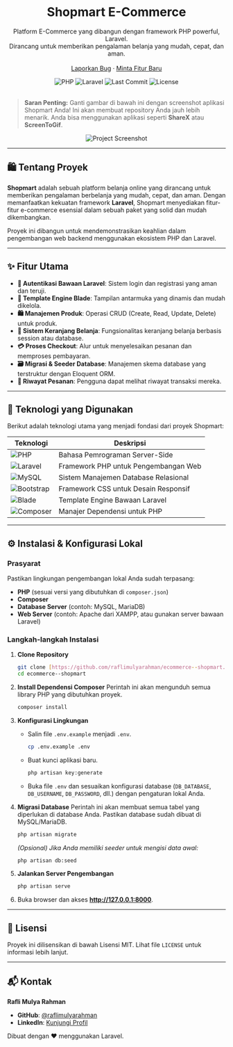<div align="center">
  <a href="#">
    </a>
  <h1 align="center">Shopmart E-Commerce</h1>
  <p align="center">
    Platform E-Commerce yang dibangun dengan framework PHP powerful, Laravel. <br /> Dirancang untuk memberikan pengalaman belanja yang mudah, cepat, dan aman.
    <br />
    <br />
    <a href="https://github.com/raflimulyarahman/ecommerce--shopmart/issues">Laporkan Bug</a>
    ·
    <a href="https://github.com/raflimulyarahman/ecommerce--shopmart/issues">Minta Fitur Baru</a>
  </p>
</div>

<div align="center">
  <img src="https://img.shields.io/badge/PHP-777BB4?style=for-the-badge&logo=php&logoColor=white" alt="PHP">
  <img src="https://img.shields.io/badge/Laravel-FF2D20?style=for-the-badge&logo=laravel&logoColor=white" alt="Laravel">
  <img src="https://img.shields.io/github/last-commit/raflimulyarahman/ecommerce--shopmart?style=for-the-badge" alt="Last Commit">
  <img src="https://img.shields.io/github/license/raflimulyarahman/ecommerce--shopmart?style=for-the-badge" alt="License">
</div>
<br/>

> **Saran Penting:** Ganti gambar di bawah ini dengan screenshot aplikasi Shopmart Anda! Ini akan membuat repository Anda jauh lebih menarik. Anda bisa menggunakan aplikasi seperti **ShareX** atau **ScreenToGif**.

<div align="center">
  <img src="https://placehold.co/800x450?text=Screenshot+Aplikasi+Shopmart+Anda" alt="Project Screenshot">
</div>

---

## 🛍️ Tentang Proyek

**Shopmart** adalah sebuah platform belanja online yang dirancang untuk memberikan pengalaman berbelanja yang mudah, cepat, dan aman. Dengan memanfaatkan kekuatan framework **Laravel**, Shopmart menyediakan fitur-fitur e-commerce esensial dalam sebuah paket yang solid dan mudah dikembangkan.

Proyek ini dibangun untuk mendemonstrasikan keahlian dalam pengembangan web backend menggunakan ekosistem PHP dan Laravel.

---

## ✨ Fitur Utama

-   **🔐 Autentikasi Bawaan Laravel**: Sistem login dan registrasi yang aman dan teruji.
-   **🎨 Template Engine Blade**: Tampilan antarmuka yang dinamis dan mudah dikelola.
-   **🛍️ Manajemen Produk**: Operasi CRUD (Create, Read, Update, Delete) untuk produk.
-   **🛒 Sistem Keranjang Belanja**: Fungsionalitas keranjang belanja berbasis session atau database.
-   **💳 Proses Checkout**: Alur untuk menyelesaikan pesanan dan memproses pembayaran.
-   **🗃️ Migrasi & Seeder Database**: Manajemen skema database yang terstruktur dengan Eloquent ORM.
-   **📜 Riwayat Pesanan**: Pengguna dapat melihat riwayat transaksi mereka.

---

## 🚀 Teknologi yang Digunakan

Berikut adalah teknologi utama yang menjadi fondasi dari proyek Shopmart:

| Teknologi                                                                                                             | Deskripsi                                 |
| --------------------------------------------------------------------------------------------------------------------- | ----------------------------------------- |
| <img src="https://img.shields.io/badge/PHP-777BB4?style=for-the-badge&logo=php&logoColor=white" alt="PHP">              | Bahasa Pemrograman Server-Side            |
| <img src="https://img.shields.io/badge/Laravel-FF2D20?style=for-the-badge&logo=laravel&logoColor=white" alt="Laravel">    | Framework PHP untuk Pengembangan Web      |
| <img src="https://img.shields.io/badge/MySQL-4479A1?style=for-the-badge&logo=mysql&logoColor=white" alt="MySQL">          | Sistem Manajemen Database Relasional      |
| <img src="https://img.shields.io/badge/Bootstrap-563D7C?style=for-the-badge&logo=bootstrap&logoColor=white" alt="Bootstrap"> | Framework CSS untuk Desain Responsif      |
| <img src="https://img.shields.io/badge/Blade-Laravel-FF2D20?style=for-the-badge" alt="Blade">                             | Template Engine Bawaan Laravel            |
| <img src="https://img.shields.io/badge/Composer-885610?style=for-the-badge&logo=composer&logoColor=white" alt="Composer"> | Manajer Dependensi untuk PHP              |

---

## ⚙️ Instalasi & Konfigurasi Lokal

### Prasyarat

Pastikan lingkungan pengembangan lokal Anda sudah terpasang:
* **PHP** (sesuai versi yang dibutuhkan di `composer.json`)
* **Composer**
* **Database Server** (contoh: MySQL, MariaDB)
* **Web Server** (contoh: Apache dari XAMPP, atau gunakan server bawaan Laravel)

### Langkah-langkah Instalasi

1.  **Clone Repository**
    ```bash
    git clone [https://github.com/raflimulyarahman/ecommerce--shopmart.git](https://github.com/raflimulyarahman/ecommerce--shopmart.git)
    cd ecommerce--shopmart
    ```

2.  **Install Dependensi Composer**
    Perintah ini akan mengunduh semua library PHP yang dibutuhkan proyek.
    ```bash
    composer install
    ```

3.  **Konfigurasi Lingkungan**
    -   Salin file `.env.example` menjadi `.env`.
        ```bash
        cp .env.example .env
        ```
    -   Buat kunci aplikasi baru.
        ```bash
        php artisan key:generate
        ```
    -   Buka file `.env` dan sesuaikan konfigurasi database (`DB_DATABASE`, `DB_USERNAME`, `DB_PASSWORD`, dll.) dengan pengaturan lokal Anda.

4.  **Migrasi Database**
    Perintah ini akan membuat semua tabel yang diperlukan di database Anda. Pastikan database sudah dibuat di MySQL/MariaDB.
    ```bash
    php artisan migrate
    ```
    *(Opsional) Jika Anda memiliki seeder untuk mengisi data awal:*
    ```bash
    php artisan db:seed
    ```

5.  **Jalankan Server Pengembangan**
    ```bash
    php artisan serve
    ```

6.  Buka browser dan akses **http://127.0.0.1:8000**.

---

## 📜 Lisensi

Proyek ini dilisensikan di bawah Lisensi MIT. Lihat file `LICENSE` untuk informasi lebih lanjut.

---

## 📬 Kontak

**Rafli Mulya Rahman**
-   **GitHub**: [@raflimulyarahman](https://github.com/raflimulyarahman)
-   **LinkedIn**: [Kunjungi Profil](https://www.linkedin.com/in/raflimulyarahman/)

Dibuat dengan ❤️ menggunakan Laravel.

